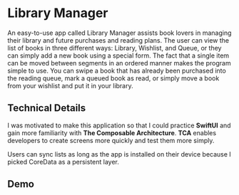 # Library Manager

An easy-to-use app called Library Manager assists book lovers in managing their library and future purchases and reading plans. The user can view the list of books in three different ways: Library, Wishlist, and Queue, or they can simply add a new book using a special form. The fact that a single item can be moved between segments in an ordered manner makes the program simple to use. You can swipe a book that has already been purchased into the reading queue, mark a queued book as read, or simply move a book from your wishlist and put it in your library.

## Technical Details

I was motivated to make this application so that I could practice **SwiftUI** and gain more familiarity with **The Composable Architecture**. **TCA** enables developers to create screens more quickly and test them more simply. 

Users can sync lists as long as the app is installed on their device because I picked CoreData as a persistent layer.

## Demo




